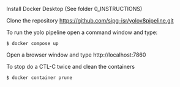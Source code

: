 Install Docker Desktop (See folder 0_INSTRUCTIONS)

Clone the repository https://github.com/sipg-isr/yolov8pipeline.git

To run the yolo pipeline open a command window and type:

```shell
$ docker compose up
```
Open a browser window and type http://localhost:7860

To stop do a CTL-C twice and clean the containers

```shell
$ docker container prune
```


